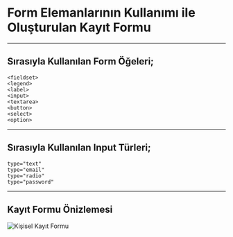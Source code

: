 # Form Elemanlarının Kullanımı ile Oluşturulan Kayıt Formu 
----------------------------------------------------------

## Sırasıyla Kullanılan Form Öğeleri;

```
<fieldset>
<legend>
<label>
<input>
<textarea>
<button>
<select>
<option>
```
----------------------------------------------------------

## Sırasıyla Kullanılan Input Türleri;

```
type="text"
type="email"
type="radio"
type="password"
```
---------------------------------------------------------- 

## Kayıt Formu Önizlemesi 

![Kişisel Kayıt Formu](./img/kayıt-formu.png)